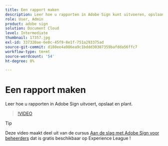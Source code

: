 ```yaml
---
title: Een rapport maken
description: Leer hoe u rapporten in Adobe Sign kunt uitvoeren, opslaan en plannen
role: User, Admin
product: adobe sign
solution: Document Cloud
level: Intermediate
thumbnail: 17357.jpg
exl-id: 337320ae-6e0c-45f9-8e1f-751a293375ad
source-git-commit: d180ee4a986ea9c1bddd30387359bafdda56ffc7
workflow-type: tm+mt
source-wordcount: '54'
ht-degree: 0%

---
```


# Een rapport maken

Leer hoe u rapporten in Adobe Sign uitvoert, opslaat en plant.

>[!VIDEO](https://video.tv.adobe.com/v/17357?hidetitle=true)

>[!TIP]
>
>Deze video maakt deel uit van de cursus [Aan de slag met Adobe Sign voor beheerders](https://experienceleague.adobe.com/?recommended=Sign-A-1-2020.2) dat is gratis beschikbaar op Experience League !
